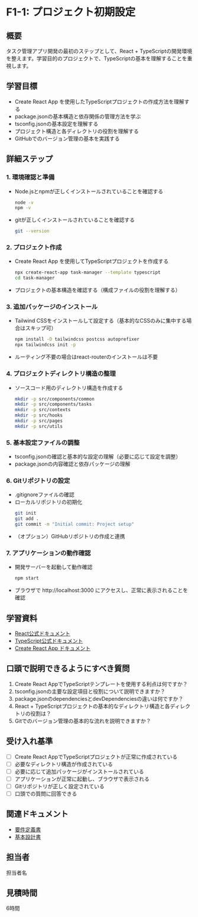 # F1-1: プロジェクト初期設定

## 概要
タスク管理アプリ開発の最初のステップとして、React + TypeScriptの開発環境を整えます。学習目的のプロジェクトで、TypeScriptの基本を理解することを重視します。

## 学習目標
- Create React App を使用したTypeScriptプロジェクトの作成方法を理解する
- package.jsonの基本構造と依存関係の管理方法を学ぶ
- tsconfig.jsonの基本設定を理解する
- プロジェクト構造と各ディレクトリの役割を理解する
- GitHubでのバージョン管理の基本を実践する

## 詳細ステップ

### 1. 環境確認と準備
- Node.jsとnpmが正しくインストールされていることを確認する
  ```bash
  node -v
  npm -v
  ```
- gitが正しくインストールされていることを確認する
  ```bash
  git --version
  ```

### 2. プロジェクト作成
- Create React App を使用してTypeScriptプロジェクトを作成する
  ```bash
  npx create-react-app task-manager --template typescript
  cd task-manager
  ```
- プロジェクトの基本構造を確認する（構成ファイルの役割を理解する）

### 3. 追加パッケージのインストール
- Tailwind CSSをインストールして設定する（基本的なCSSのみに集中する場合はスキップ可）
  ```bash
  npm install -D tailwindcss postcss autoprefixer
  npx tailwindcss init -p
  ```
- ルーティング不要の場合はreact-routerのインストールは不要

### 4. プロジェクトディレクトリ構造の整理
- ソースコード用のディレクトリ構造を作成する
  ```bash
  mkdir -p src/components/common
  mkdir -p src/components/tasks
  mkdir -p src/contexts
  mkdir -p src/hooks
  mkdir -p src/pages
  mkdir -p src/utils
  ```

### 5. 基本設定ファイルの調整
- tsconfig.jsonの確認と基本的な設定の理解（必要に応じて設定を調整）
- package.jsonの内容確認と依存パッケージの理解

### 6. Gitリポジトリの設定
- .gitignoreファイルの確認
- ローカルリポジトリの初期化
  ```bash
  git init
  git add .
  git commit -m "Initial commit: Project setup"
  ```
- （オプション）GitHubリポジトリの作成と連携

### 7. アプリケーションの動作確認
- 開発サーバーを起動して動作確認
  ```bash
  npm start
  ```
- ブラウザで http://localhost:3000 にアクセスし、正常に表示されることを確認

## 学習資料
- [React公式ドキュメント](https://ja.reactjs.org/)
- [TypeScript公式ドキュメント](https://www.typescriptlang.org/docs/)
- [Create React App ドキュメント](https://create-react-app.dev/)

## 口頭で説明できるようにすべき質問
1. Create React AppでTypeScriptテンプレートを使用する利点は何ですか？
2. tsconfig.jsonの主要な設定項目と役割について説明できますか？
3. package.jsonのdependenciesとdevDependenciesの違いは何ですか？
4. React + TypeScriptプロジェクトの基本的なディレクトリ構造と各ディレクトリの役割は？
5. Gitでのバージョン管理の基本的な流れを説明できますか？

## 受け入れ基準
- [ ] Create React AppでTypeScriptプロジェクトが正常に作成されている
- [ ] 必要なディレクトリ構造が作成されている
- [ ] 必要に応じて追加パッケージがインストールされている
- [ ] アプリケーションが正常に起動し、ブラウザで表示される
- [ ] Gitリポジトリが正しく設定されている
- [ ] 口頭での質問に回答できる

## 関連ドキュメント
- [要件定義書](../../要件定義書.md)
- [基本設計書](../../基本設計書.md)

## 担当者
担当者名

## 見積時間
6時間 